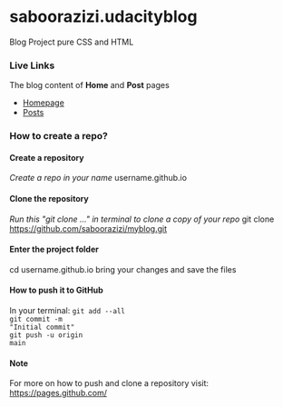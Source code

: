 # saboorazizi.udacityblog

Blog Project pure CSS and HTML

### Live Links

The blog content of **Home** and **Post** pages

- [Homepage](https://saboorazizi.github.io/myblog/index.html)
- [Posts](https://saboorazizi.github.io/myblog/posts.html)

### How to create a repo?

#### Create a repository

_Create a repo in your name_
username.github.io

#### Clone the repository

_Run this "git clone ..." in terminal to clone a copy of your repo_
git clone https://github.com/saboorazizi/myblog.git

#### Enter the project folder

cd username.github.io
bring your changes and save the files

#### How to push it to GitHub

In your terminal:
<code>git add --all</code></br>
<code>git commit -m "Initial commit"</code></br>
<code>git push -u origin main</code></br>

#### Note

For more on how to push and clone a repository visit:
https://pages.github.com/
